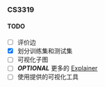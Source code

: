 ### CS3319
#### TODO
- [ ] 评价边
- [x] 划分训练集和测试集
- [ ] 可视化子图
- [ ] ***OPTIONAL*** 更多的 [Explainer](https://github.com/dmlc/dgl/tree/236ffa0f63561bd27ec4e0aadd565211621f8fc2/python/dgl/nn/pytorch/explain)
- [ ] 使用提供的可视化工具